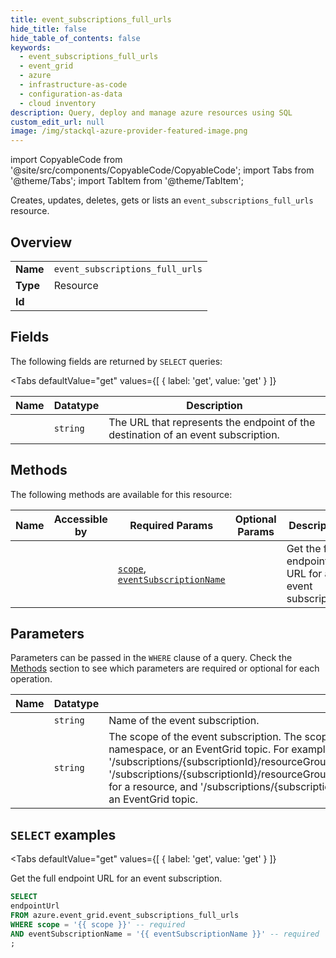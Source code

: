 ```yaml
--- 
title: event_subscriptions_full_urls
hide_title: false
hide_table_of_contents: false
keywords:
  - event_subscriptions_full_urls
  - event_grid
  - azure
  - infrastructure-as-code
  - configuration-as-data
  - cloud inventory
description: Query, deploy and manage azure resources using SQL
custom_edit_url: null
image: /img/stackql-azure-provider-featured-image.png
---
```


import CopyableCode from '@site/src/components/CopyableCode/CopyableCode';
import Tabs from '@theme/Tabs';
import TabItem from '@theme/TabItem';

Creates, updates, deletes, gets or lists an <code>event_subscriptions_full_urls</code> resource.

## Overview
<table><tbody>
<tr><td><b>Name</b></td><td><code>event_subscriptions_full_urls</code></td></tr>
<tr><td><b>Type</b></td><td>Resource</td></tr>
<tr><td><b>Id</b></td><td><CopyableCode code="azure.event_grid.event_subscriptions_full_urls" /></td></tr>
</tbody></table>

## Fields

The following fields are returned by `SELECT` queries:

<Tabs
    defaultValue="get"
    values={[
        { label: 'get', value: 'get' }
    ]}
>
<TabItem value="get">

<table>
<thead>
    <tr>
    <th>Name</th>
    <th>Datatype</th>
    <th>Description</th>
    </tr>
</thead>
<tbody>
<tr>
    <td><CopyableCode code="endpointUrl" /></td>
    <td><code>string</code></td>
    <td>The URL that represents the endpoint of the destination of an event subscription.</td>
</tr>
</tbody>
</table>
</TabItem>
</Tabs>

## Methods

The following methods are available for this resource:

<table>
<thead>
    <tr>
    <th>Name</th>
    <th>Accessible by</th>
    <th>Required Params</th>
    <th>Optional Params</th>
    <th>Description</th>
    </tr>
</thead>
<tbody>
<tr>
    <td><a href="#get"><CopyableCode code="get" /></a></td>
    <td><CopyableCode code="select" /></td>
    <td><a href="#parameter-scope"><code>scope</code></a>, <a href="#parameter-eventSubscriptionName"><code>eventSubscriptionName</code></a></td>
    <td></td>
    <td>Get the full endpoint URL for an event subscription.</td>
</tr>
</tbody>
</table>

## Parameters

Parameters can be passed in the `WHERE` clause of a query. Check the [Methods](#methods) section to see which parameters are required or optional for each operation.

<table>
<thead>
    <tr>
    <th>Name</th>
    <th>Datatype</th>
    <th>Description</th>
    </tr>
</thead>
<tbody>
<tr id="parameter-eventSubscriptionName">
    <td><CopyableCode code="eventSubscriptionName" /></td>
    <td><code>string</code></td>
    <td>Name of the event subscription.</td>
</tr>
<tr id="parameter-scope">
    <td><CopyableCode code="scope" /></td>
    <td><code>string</code></td>
    <td>The scope of the event subscription. The scope can be a subscription, or a resource group, or a top level resource belonging to a resource provider namespace, or an EventGrid topic. For example, use '/subscriptions/&#123;subscriptionId&#125;/' for a subscription, '/subscriptions/&#123;subscriptionId&#125;/resourceGroups/&#123;resourceGroupName&#125;' for a resource group, and '/subscriptions/&#123;subscriptionId&#125;/resourceGroups/&#123;resourceGroupName&#125;/providers/&#123;resourceProviderNamespace&#125;/&#123;resourceType&#125;/&#123;resourceName&#125;' for a resource, and '/subscriptions/&#123;subscriptionId&#125;/resourceGroups/&#123;resourceGroupName&#125;/providers/Microsoft.EventGrid/topics/&#123;topicName&#125;' for an EventGrid topic.</td>
</tr>
</tbody>
</table>

## `SELECT` examples

<Tabs
    defaultValue="get"
    values={[
        { label: 'get', value: 'get' }
    ]}
>
<TabItem value="get">

Get the full endpoint URL for an event subscription.

```sql
SELECT
endpointUrl
FROM azure.event_grid.event_subscriptions_full_urls
WHERE scope = '{{ scope }}' -- required
AND eventSubscriptionName = '{{ eventSubscriptionName }}' -- required
;
```
</TabItem>
</Tabs>
